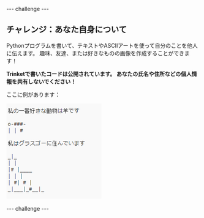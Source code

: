 \--- challenge \---

## チャレンジ：あなた自身について

Pythonプログラムを書いて、テキストやASCIIアートを使って自分のことを他人に伝えます。 趣味、友達、または好きなものの画像を作成することができます！

**Trinketで書いたコードは公開されています。 あなたの氏名や住所などの個人情報を共有しないでください！**

ここに例があります：

![スクリーンショット](images/me-about.png)

\--- challenge \---